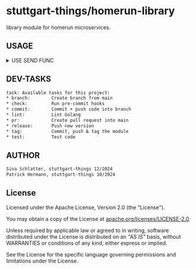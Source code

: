 # stuttgart-things/homerun-library

library module for homerun microservices.

## USAGE

<details><summary>USE SEND FUNC</summary>

```go
//..
insecure := true

rendered := RenderBody(homeRunBodyData, messageBody)

// DEBUG MESSAGE OUTPUT - IF NEEDED
fmt.Println(rendered)

// SEND TO HOMERUN
answer, resp := internal.SendToHomerun(destination, token, []byte(rendered), insecure)
//..
```

</details>

## DEV-TASKS

```bash
task: Available tasks for this project:
* branch:        Create branch from main
* check:         Run pre-commit hooks
* commit:        Commit + push code into branch
* lint:          Lint Golang
* pr:            Create pull request into main
* release:       Push new version
* tag:           Commit, push & tag the module
* test:          Test code
```

## AUTHOR

```bash
Sina Schlatter, stuttgart-things 12/2024
Patrick Hermann, stuttgart-things 10/2024
```

## License

Licensed under the Apache License, Version 2.0 (the "License").

You may obtain a copy of the License at [apache.org/licenses/LICENSE-2.0](http://www.apache.org/licenses/LICENSE-2.0).

Unless required by applicable law or agreed to in writing, software distributed under the License is distributed on an _"AS IS"_ basis, without WARRANTIES or conditions of any kind, either express or implied.

See the License for the specific language governing permissions and limitations under the License.
